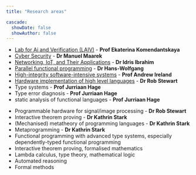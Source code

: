 ```yaml
---
title: "Research areas"

cascade:
  showDate: false
  showAuthor: false
---
```


- [Lab for Ai and Verification (LAIV)](https://laiv.uk/) - <strong> Prof Ekaterina Komendantskaya </strong>
- [Cyber Security](/~dsg/public/researchareas/cybersecurity/) - <strong> Dr Manuel Maarek </strong>
- [Networking, IoT, and Their Applications](/~dsg/public/researchareas/networkingiot/) - <strong> Dr Idris Ibrahim </strong>
- [Parallel functional programming](/~dsg/public/researchareas/parallelhaskell/) - <strong> Dr Hans-Wolfgang </strong>
- [High-integrity software-intensive systems](/~dsg/public/researchareas/highintegritysoftwareintensivesystems/) - <strong> Prof Andrew Ireland </strong>
- [Hardware implementation of high level languages](/~dsg/public/researchareas/hardwareimplementationofhighlevellanguages/) - <strong> Dr Rob Stewart </strong>
- Type systems - <strong> Prof Jurriaan Hage </strong>
- Type error diagnosis - <strong> Prof Jurriaan Hage </strong>
- static analysis of functional languages - <strong> Prof Jurriaan Hage </strong>
<!-- - Software-Defined Networking (SDN)
- Cloud Computing -->
- Programmable hardware for signal/image processing - <strong> Dr Rob Stewart </strong>
- Interactive theorem proving - <strong> Dr Kathrin Stark </strong>
- (Mechanised) metatheory of programming languages  - <strong> Dr Kathrin Stark </strong>
- Metaprogramming  - <strong> Dr Kathrin Stark </strong>
- Functional programming with advanced type systems, especially
dependently-typed functional programming
- Interactive theorem proving, formalised mathematics
- Lambda calculus, type theory, mathematical logic
- Automated reasoning
- Formal methods
